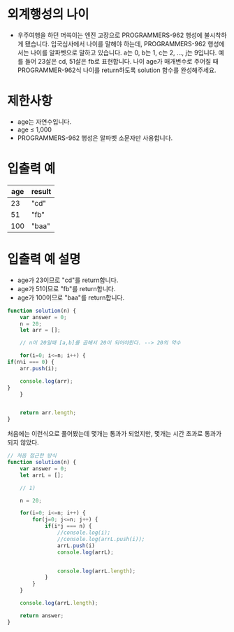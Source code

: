# 외계행성의 나이
- 우주여행을 하던 머쓱이는 엔진 고장으로 PROGRAMMERS-962 행성에 불시착하게 됐습니다. 입국심사에서 나이를 말해야 하는데, PROGRAMMERS-962 행성에서는 나이를 알파벳으로 말하고 있습니다. a는 0, b는 1, c는 2, ..., j는 9입니다. 예를 들어 23살은 cd, 51살은 fb로 표현합니다. 나이 age가 매개변수로 주어질 때 PROGRAMMER-962식 나이를 return하도록 solution 함수를 완성해주세요.



# 제한사항
- age는 자연수입니다.
- age ≤ 1,000
- PROGRAMMERS-962 행성은 알파벳 소문자만 사용합니다.

# 입출력 예
| age | result |
| --- | ------ |
| 23 | "cd" |
| 51 | "fb" |
| 100 | "baa" |

# 입출력 예 설명
- age가 23이므로 "cd"를 return합니다.
- age가 51이므로 "fb"를 return합니다.
- age가 100이므로 "baa"를 return합니다.

```javascript
function solution(n) {
    var answer = 0;
    n = 20;
    let arr = [];

    // n이 20일때 [a,b]를 곱해서 20이 되어야한다. --> 20의 약수

    for(i=0; i<=n; i++) {
if(n%i === 0) {
    arr.push(i);

    console.log(arr);
}
    }


    return arr.length;
}
```

처음에는 이런식으로 풀어봤는데 몇개는 통과가 되었지만,
몇개는 시간 초과로 통과가 되지 않았다.
```javascript
// 처음 접근한 방식
function solution(n) {
    var answer = 0;
    let arrL = [];

    // 1) 

    n = 20;

    for(i=0; i<=n; i++) {
        for(j=0; j<=n; j++) {
            if(i*j === n) {
                //console.log(i);
                //console.log(arrL.push(i));
                arrL.push(i)
                console.log(arrL);


                console.log(arrL.length);
            }
        }
    }

    console.log(arrL.length);

    return answer;
}
```